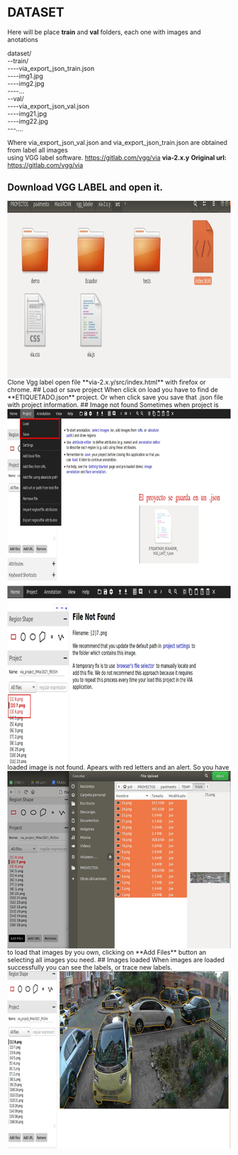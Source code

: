 # DATASET
Here will be place **train** and **val** folders, each one with images and anotations

dataset/  
--train/  
----via_export_json_train.json  
----img1.jpg  
----img2.jpg  
----...  
--val/  
----via_export_json_val.json  
----img21.jpg  
----img22.jpg  
---....  

Where via_export_json_val.json and via_export_json_train.json are obtained from label all images  
using VGG label software. https://gitlab.com/vgg/via **via-2.x.y**
**Original url:** https://gitlab.com/vgg/via  
## Download VGG LABEL and open it.  
<img src="../README_images/opening_vgglabelel.jpg" align="left"  width="600" height="400">
Clone Vgg label open file **via-2.x.y/src/index.html** with firefox or chrome.  
## Load or save project  
When click on load you have to find de **ETIQUETADO.json** project. Or when click save you save that .json file with project information.
<img src="../README_images/main_vgglabel.jpg" align="right" width="600" height="400">  
## Image not found  
<img src="../README_images/image_not_found.jpg" align="left" width="600" height="400">
Sometimes when project is loaded image is not found. Apears with red letters and an alert.  
<img src="../README_images/loading_images.jpg" align="left" width="600" height="400">
So you have to load that images by you own, clicking on **Add Files** button an selecting all images you need.  
## Images loaded  
When images are loaded successfully you can see the labels, or trace new labels.
<img src="../README_images/images_loaded.jpg" align="right" width="600" height="400">  
